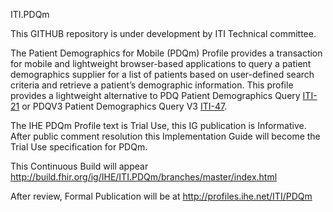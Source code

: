 ITI.PDQm

This GITHUB repository is under development by ITI Technical committee.

The Patient Demographics for Mobile (PDQm) Profile provides a transaction for mobile and lightweight browser-based applications to query a patient demographics supplier for a list of patients based on user-defined search criteria and retrieve a patient’s demographic information. This profile provides a lightweight alternative to PDQ Patient Demographics Query [ITI-21](https://profiles.ihe.net/ITI/TF/Volume2/ITI-21.html) or PDQV3 Patient Demographics Query V3 [ITI-47](https://profiles.ihe.net/ITI/TF/Volume2/ITI-47.html).

The IHE PDQm Profile text is Trial Use, this IG publication is Informative. After public comment resolution this Implementation Guide will become the Trial Use specification for PDQm.

This Continuous Build will appear http://build.fhir.org/ig/IHE/ITI.PDQm/branches/master/index.html

After review, Formal Publication will be at http://profiles.ihe.net/ITI/PDQm 